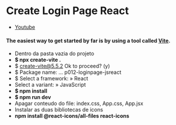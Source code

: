 # Create Login Page React

- [Youtube](https://www.youtube.com/watch?v=300AFps_XoY&t=927s)

#### The easiest way to get started by far is by using a tool called [Vite](https://vitejs.dev/).

- Dentro da pasta vazia do projeto
- **$ npx create-vite .**
- $ create-vite@5.5.2 Ok to proceed? (y)
- $ Package name: ... p012-loginpage-jsreact
- $ Select a framework: » React
- Select a variant: » JavaScript
- **$ npm install**
- **$ npm run dev**
- Apagar conteudo do file: index.css, App.css, App.jsx
- Instalar as duas bibliotecas de icons
- **npm install @react-icons/all-files react-icons**
